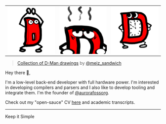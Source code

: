 <table>
  <tr>
    <td><img src="dman1.jpg" alt="1" width ="300px"/></td>
    <td><img src="dman2.jpg" alt="1" width ="300px"/></td>
    <td><img src="dman3.jpg" alt="1" width ="300px"/></td>
  </tr>
</table>

> [Collection of D-Man drawings](https://github.com/dlang-community/d-mans) by [@meiz_sandwich](https://twitter.com/meiz_sandwich)

Hey there :wave:,

I'm a low-level back-end developer with full hardware power. I'm interested in developing compilers
and parsers and I also like to develop tooling and integrate them. I'm the founder of
[@aurorafossorg](https://gitlab.com/aurorafossorg/).

Check out my "open-sauce" CV [here](https://keybase.pub/ljmf00/documents/) and academic transcripts.

---
Keep it Simple
